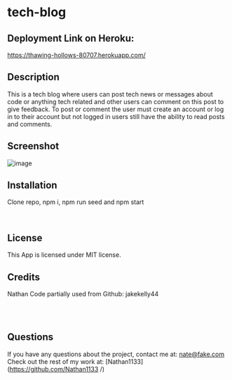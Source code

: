# tech-blog

## Deployment Link on Heroku:

https://thawing-hollows-80707.herokuapp.com/


## Description

This is a tech blog where users can post tech news or messages about code or anything tech related and other users can comment on this post to give feedback. To post or comment the user must create an account or log in to their account but not logged in users still have the ability to read posts and comments. <br />


## Screenshot

![image](https://user-images.githubusercontent.com/94014154/165411331-dc6666d6-8a77-403d-a03f-c80e3655300f.png) 

## Installation

Clone repo, npm i, npm run seed and npm start


<br />


## License
  This App is licensed under MIT license. <br />
  
## Credits
Nathan
Code partially used from Github: jakekelly44


 <br />
 



<br />

## Questions
If you have any questions about the project, contact me at: 
nate@fake.com <br />
Check out the rest of my work at: 
[Nathan1133](https://github.com/Nathan1133
  /) <br />

